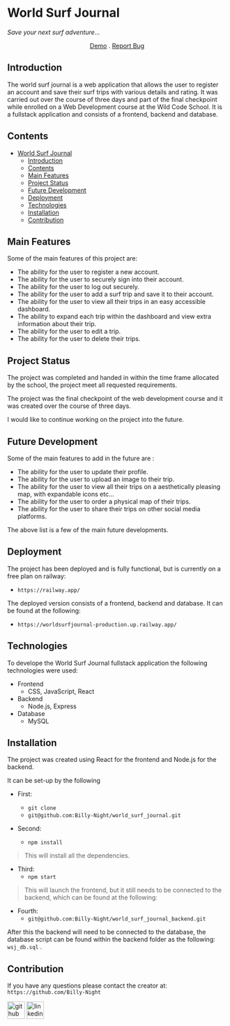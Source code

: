 # World Surf Journal

<!-- <p align="center">
 <img src="https://github.com/Billy-Night/world_surf_journal/blob/main/src/assets/logo1.png" alt="world surf logo" />
</p> -->

 *Save your next surf adventure...*
 
 <p align="center">
  <a href="https://worldsurfjournal-production.up.railway.app/">Demo</a> . 
  <a href="https://github.com/Billy-Night/world_surf_journal/issues">Report Bug</a>
 </p>

## Introduction

The world surf journal is a web application that allows the user to register an account and save their surf trips with various details and rating. It was carried out over the course of three days and part of the final checkpoint while enrolled on a Web Development course at the Wild Code School. It is a fullstack application and consists of a frontend, backend and database. 

## Contents

- [World Surf Journal](#world-surf-journal)
  - [Introduction](#introduction)
  - [Contents](#contents)
  - [Main Features](#main-features)
  - [Project Status](#project-status)
  - [Future Development](#future-development)
  - [Deployment](#deployment)
  - [Technologies](#technologies)
  - [Installation](#installation)
  - [Contribution](#contribution)

## Main Features 
Some of the main features of this project are:
 - The ability for the user to register a new account.
 - The ability for the user to securely sign into their account.
 - The ability for the user to log out securely.
 - The ability for the user to add a surf trip and save it to their account.
 - The ability for the user to view all their trips in an easy accessible dashboard.
 - The ability to expand each trip within the dashboard and view extra information about their trip.
 - The ability for the user to edit a trip.
 - The ability for the user to delete their trips.

## Project Status 
The project was completed and handed in within the time frame allocated by the school, the project meet all requested requirements.

The project was the final checkpoint of the web development course and it was created over the course of three days.

I would like to continue working on the project into the future.

## Future Development
Some of the main features to add in the future are :
 - The ability for the user to update their profile.
 - The ability for the user to upload an image to their trip.
 - The ability for the user to view all their trips on a aesthetically pleasing map, with expandable icons etc...
 - The ability for the user to order a physical map of their trips.
 - The ability for the user to share their trips on other social media platforms.

The above list is a few of the main future developments.

## Deployment
The project has been deployed and is fully functional, but is currently on a free plan on railway:
 - `https://railway.app/`

The deployed version consists of a frontend, backend and database. It can be found at the following:

- `https://worldsurfjournal-production.up.railway.app/`

## Technologies

To develope the World Surf Journal fullstack application the following technologies were used:

 - Frontend
   - CSS, JavaScript, React
 - Backend
   - Node.js, Express
 - Database
   - MySQL

## Installation 

The project was created using React for the frontend and Node.js for the backend.

It can be set-up by the following 

 - First:
    - ``` git clone ```
    - ``` git@github.com:Billy-Night/world_surf_journal.git ```

  - Second: 
    - ``` npm install ```

> This will install all the dependencies.
  - Third:
    - ``` npm start ```

> This will launch the frontend, but it still needs to be connected to the backend, which can be found at the following:
  - Fourth:
    - `git@github.com:Billy-Night/world_surf_journal_backend.git`

After this the backend will need to be connected to the database, the database script can be found within the backend folder as the following: `wsj_db.sql` .

## Contribution
If you have any questions please contact the creator at:
`https://github.com/Billy-Night`

[<img src='https://cdn.jsdelivr.net/npm/simple-icons@3.0.1/icons/github.svg' alt='github' height='40'>](https://github.com/Billy-Night)  [<img src='https://static-exp1.licdn.com/sc/h/9wzc6pgtn06j7dubaufd5wbwv' alt='linkedin' height='40'>](https://www.linkedin.com/in/billynightingale)
 
